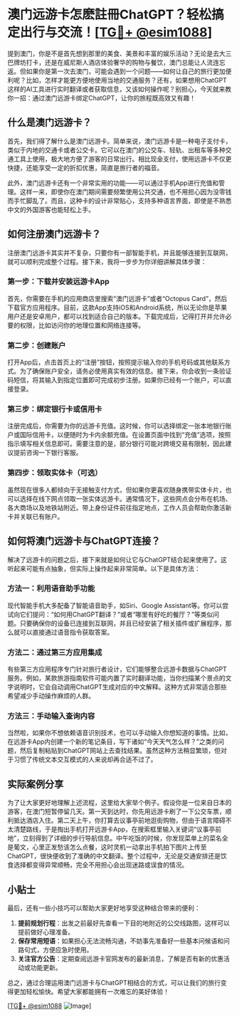 # 澳门远游卡怎麽註冊ChatGPT？轻松搞定出行与交流！[[TG💪+ @esim1088](https://t.me/s/esim1088)]

提到澳门，你是不是首先想到那里的美食、美景和丰富的娱乐活动？无论是去大三巴牌坊打卡，还是在威尼斯人酒店体验奢华的购物与餐饮，澳门总能让人流连忘返。但如果你是第一次去澳门，可能会遇到一个问题——如何让自己的旅行更加便利呢？比如，怎样才能更方便地使用当地的交通服务？还有，如果想用ChatGPT这样的AI工具进行实时翻译或者获取信息，又该如何操作呢？别担心，今天就来教你一招：通过澳门远游卡绑定ChatGPT，让你的旅程既高效又有趣！

## 什么是澳门远游卡？

首先，我们得了解什么是澳门远游卡。简单来说，澳门远游卡是一种电子支付卡，类似于内地的交通卡或者公交卡。它可以在澳门的公交车、轻轨、出租车等多种交通工具上使用，极大地方便了游客的日常出行。相比现金支付，使用远游卡不仅更快捷，还能享受一定的折扣优惠，简直是旅行者的福音。

此外，澳门远游卡还有一个非常实用的功能——可以通过手机App进行充值和管理。这样一来，即使你在澳门期间需要频繁使用公共交通，也不用担心因为没零钱而手忙脚乱了。而且，这种卡的设计非常贴心，支持多种语言界面，即使是不熟悉中文的外国游客也能轻松上手。

## 如何注册澳门远游卡？

注册澳门远游卡其实并不复杂，只要你有一部智能手机，并且能够连接到互联网，就可以顺利完成整个过程。接下来，我将一步步为你详细讲解具体步骤：

### 第一步：下载并安装远游卡App

首先，你需要在手机的应用商店里搜索“澳门远游卡”或者“Octopus Card”，然后下载官方应用程序。目前，这款App支持iOS和Android系统，所以无论你是苹果用户还是安卓用户，都可以找到适合自己的版本。下载完成后，记得打开并允许必要的权限，比如访问你的地理位置和网络连接等。

### 第二步：创建账户

打开App后，点击首页上的“注册”按钮，按照提示输入你的手机号码或其他联系方式。为了确保账户安全，请务必使用真实有效的信息。接下来，你会收到一条验证码短信，将其输入到指定位置即可完成初步注册。如果你已经有一个账户，可以直接登录。

### 第三步：绑定银行卡或信用卡

注册完成后，你需要为你的远游卡充值。这时候，你可以选择绑定一张本地银行账户或国际信用卡，以便随时为卡内余额充值。在设置页面中找到“充值”选项，按照指示填写相关信息即可。需要注意的是，部分银行可能对跨境交易有限制，因此建议提前咨询一下银行客服。

### 第四步：领取实体卡（可选）

虽然现在很多人都倾向于无接触支付方式，但如果你更喜欢随身携带实体卡片，也可以选择在线下网点领取一张实体远游卡。通常情况下，这些网点会分布在机场、各大商场以及地铁站附近。带上身份证件前往指定地点，工作人员会帮助你激活新卡并关联已有账户。

## 如何将澳门远游卡与ChatGPT连接？

解决了远游卡的问题之后，接下来就是如何让它与ChatGPT结合起来使用了。这听起来可能有点抽象，但实际上操作起来非常简单。以下是具体方法：

### 方法一：利用语音助手功能

现代智能手机大多配备了智能语音助手，如Siri、Google Assistant等。你可以尝试向它们提问：“如何用ChatGPT翻译？”或者“哪里有好吃的餐厅？”等类似问题。只要确保你的设备已连接到互联网，并且已经安装了相关插件或扩展程序，那么就可以直接通过语音指令获取答案。

### 方法二：通过第三方应用集成

有些第三方应用程序专门针对旅行者设计，它们能够整合远游卡数据与ChatGPT服务。例如，某款旅游指南软件可能内置了实时翻译功能，当你扫描某个景点的文字说明时，它会自动调用ChatGPT生成对应的中文解释。这种方式非常适合那些希望减少手动操作麻烦的人群。

### 方法三：手动输入查询内容

当然啦，如果你不想依赖语音识别技术，也可以手动输入你想知道的事情。比如，在远游卡App内创建一个新的笔记条目，写下诸如“今天天气怎么样？”之类的问题，然后复制粘贴到ChatGPT网站上去查找结果。虽然这种方法稍显繁琐，但对于习惯了传统文本交互模式的人来说却再合适不过了。

## 实际案例分享

为了让大家更好地理解上述流程，这里给大家举个例子。假设你是一位来自日本的游客，在澳门短暂停留几天。第一天到达时，你先用远游卡刷了一下公交车票，顺利抵达酒店入住。第二天上午，你打算去议事亭前地逛街购物，但由于语言障碍不太清楚路线，于是掏出手机打开远游卡App，在搜索框里输入关键词“议事亭前地”，立刻得到了详细的步行导航信息。中午吃饭的时候，你发现菜单上的菜名全是葡文，心里正发愁该怎么点餐，这时灵机一动拿出手机拍下图片上传至ChatGPT，很快便收到了准确的中文翻译。整个过程中，无论是交通安排还是饮食选择都变得异常顺畅，完全不用担心会出现迷路或误食的情况。

## 小贴士

最后，还有一些小技巧可以帮助大家更好地享受这种结合带来的便利：

1. **提前规划行程**：出发之前最好先查看一下目的地附近的公交线路图，这样可以提前做好心理准备。
2. **保存常用短语**：如果担心无法流畅沟通，不妨事先准备好一些基本问候语和问路句式，方便应急时使用。
3. **关注官方公告**：定期查阅远游卡官网发布的最新消息，了解是否有新的优惠活动或功能更新。

总之，通过合理运用澳门远游卡与ChatGPT相结合的方式，可以让我们的旅行变得更加轻松愉快。希望大家都能拥有一次难忘的美好体验！

[[TG💪+ @esim1088](https://t.me/s/esim1088) ![Image](https://i.postimg.cc/4NQfJmqS/Snipaste-2025-05-13-00-14-12.png)]